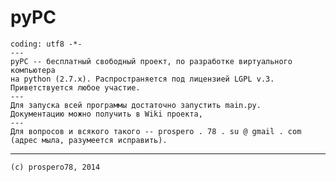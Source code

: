 pyPC
=====
    coding: utf8 -*-
    ---
    pyPC -- бесплатный свободный проект, по разработке виртуального компьютера
    на python (2.7.x). Распространяется под лицензией LGPL v.3. Приветствуется любое участие.
    ---
    Для запуска всей программы достаточно запустить main.py.
    Документацию можно получить в Wiki проекта, 
    ---
    Для вопросов и всякого такого -- prospero . 78 . su @ gmail . com
    (адрес мыла, разумеется исправить).

------
    (с) prospero78, 2014
